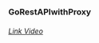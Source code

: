 ### GoRestAPIwithProxy
######    [Link Video](https://drive.google.com/file/d/10JJSVULqe2mCrXNNDPQ0TifMgX0SLBWQ/view?usp=sharing)
